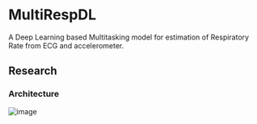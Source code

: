 # MultiRespDL

A Deep Learning based Multitasking model for estimation of Respiratory Rate from ECG and accelerometer.

## Research

### Architecture
![image](RespNet2_V2.0_block_crop.png)

